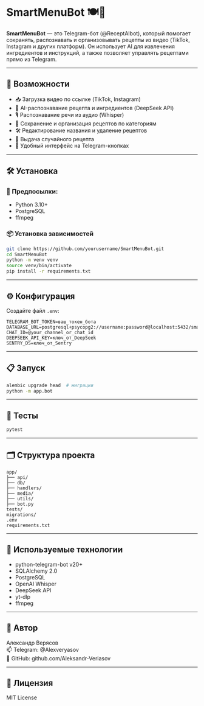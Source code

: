 # SmartMenuBot 🍽️🤖

**SmartMenuBot** — это Telegram-бот (@ReceptAIbot), который помогает сохранять, распознавать и организовывать рецепты из видео (TikTok, Instagram и других платформ). Он использует AI для извлечения ингредиентов и инструкций, а также позволяет управлять рецептами прямо из Telegram. 

---

## 🚀 Возможности

- 📥 Загрузка видео по ссылке (TikTok, Instagram)
- 🧠 AI-распознавание рецепта и ингредиентов (DeepSeek API)
- 🎙 Распознавание речи из аудио (Whisper)
- 📂 Сохранение и организация рецептов по категориям
- 🛠 Редактирование названия и удаление рецептов
- 🎲 Выдача случайного рецепта
- 💬 Удобный интерфейс на Telegram-кнопках

---

## 🛠 Установка

### 🔧 Предпосылки:

- Python 3.10+
- PostgreSQL
- ffmpeg

### 📦 Установка зависимостей

```bash
git clone https://github.com/yourusername/SmartMenuBot.git
cd SmartMenuBot
python -m venv venv
source venv/bin/activate
pip install -r requirements.txt
```

---

## ⚙️ Конфигурация

Создайте файл `.env`:

```env
TELEGRAM_BOT_TOKEN=ваш_токен_бота
DATABASE_URL=postgresql+psycopg2://username:password@localhost:5432/smart_menu
CHAT_ID=@your_channel_or_chat_id
DEEPSEEK_API_KEY=ключ_от_DeepSeek
SENTRY_DS=ключ_от_Sentry
```

---

## 📋 Запуск

```bash
alembic upgrade head  # миграции
python -m app.bot
```

---

## 🧪 Тесты

```bash
pytest
```

---

## 🗂 Структура проекта

```
app/
├── api/
├── db/
├── handlers/
├── media/
├── utils/
├── bot.py
tests/
migrations/
.env
requirements.txt
```

---

## 🧠 Используемые технологии

- python-telegram-bot v20+
- SQLAlchemy 2.0
- PostgreSQL
- OpenAI Whisper
- DeepSeek API
- yt-dlp
- ffmpeg

---

## 🤝 Автор

Александр Верясов  
📫 Telegram: @Alexveryasov  
🐙 GitHub: github.com/Aleksandr-Veriasov

---

## 📄 Лицензия

MIT License
